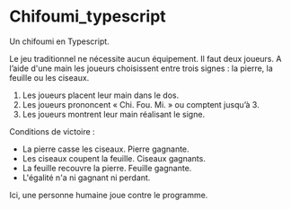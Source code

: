 # Chifoumi_typescript

Un chifoumi en Typescript.

Le jeu traditionnel ne nécessite aucun équipement. Il faut deux joueurs.
A l’aide d'une main les joueurs choisissent entre trois signes : la pierre, la feuille ou les ciseaux.
1. Les joueurs placent leur main dans le dos.
2. Les joueurs prononcent « Chi. Fou. Mi. » ou comptent jusqu’à 3.
3. Les joueurs montrent leur main réalisant le signe.

Conditions de victoire :
- La pierre casse les ciseaux. Pierre gagnante.
- Les ciseaux coupent la feuille. Ciseaux gagnants.
- La feuille recouvre la pierre. Feuille gagnante.
- L'égalité n'a ni gagnant ni perdant.

Ici, une personne humaine joue contre le programme.